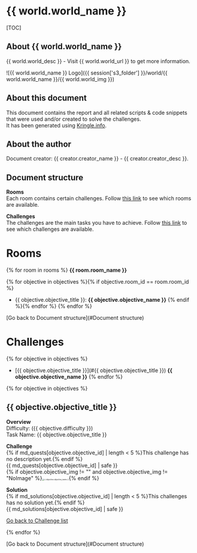 # {{ world.world_name }}

[TOC]

## About {{ world.world_name }}

{{ world.world_desc }} - Visit {{ world.world_url }} to get more information.

![{{ world.world_name }} Logo]({{ session['s3_folder'] }}/world/{{ world.world_name }}/{{ world.world_img }})

## About this document

This document contains the report and all related scripts & code snippets that were used and/or created to solve the challenges.  
It has been generated using [Kringle.info](https://kringle.info).

## About the author

Document creator: {{ creator.creator_name }} - {{ creator.creator_desc }}.

## Document structure

**Rooms**   
Each room contains certain challenges. Follow [this link](#Rooms) to see which rooms are available.

**Challenges**   
The challenges are the main tasks you have to achieve. Follow [this link](#Challenges) to see which challenges are available.

# Rooms

{% for room in rooms %}
**{{ room.room_name }}**   

{% for objective in objectives %}{% if objective.room_id == room.room_id %}
* {{ objective.objective_title }}: **{{ objective.objective_name }}**
{% endif %}{% endfor %}
{% endfor %}

[Go back to Document structure](#Document structure)

# Challenges

{% for objective in objectives %}
* [{{ objective.objective_title }}](#{{ objective.objective_title }}) **{{ objective.objective_name }}** 
{% endfor %}

{% for objective in objectives %}
## {{ objective.objective_title }}

**Overview**   
Difficulty: ({{ objective.difficulty }})   
Task Name: {{ objective.objective_title }}   

**Challenge**   
{% if md_quests[objective.objective_id] | length < 5 %}This challenge has no description yet.{% endif %}   
{{ md_quests[objective.objective_id] | safe }}   
{% if objective.objective_img != "" and objective.objective_img != "NoImage" %}<img src="{{ session['s3_folder'] }}/world/{{ world.world_name }}/{{ objective.objective_img }}" alt="{{ objective.objective_name }}" style="zoom: 33%;" />{% endif %}

**Solution**   
{% if md_solutions[objective.objective_id] | length < 5 %}This challenges has no solution yet.{% endif %}   
{{ md_solutions[objective.objective_id] | safe }}

[Go back to Challenge list](#Challenges)

{% endfor %}

[Go back to Document structure](#Document structure)
